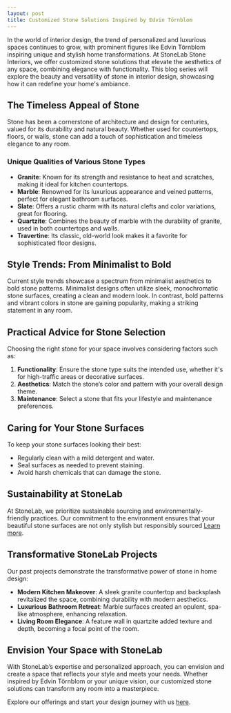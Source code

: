 ```yaml
---
layout: post
title: Customized Stone Solutions Inspired by Edvin Törnblom
---
```



In the world of interior design, the trend of personalized and luxurious spaces continues to grow, with prominent figures like Edvin Törnblom inspiring unique and stylish home transformations. At StoneLab Stone Interiors, we offer customized stone solutions that elevate the aesthetics of any space, combining elegance with functionality. This blog series will explore the beauty and versatility of stone in interior design, showcasing how it can redefine your home's ambiance.

## The Timeless Appeal of Stone

Stone has been a cornerstone of architecture and design for centuries, valued for its durability and natural beauty. Whether used for countertops, floors, or walls, stone can add a touch of sophistication and timeless elegance to any room.

### Unique Qualities of Various Stone Types

- **Granite**: Known for its strength and resistance to heat and scratches, making it ideal for kitchen countertops.
- **Marble**: Renowned for its luxurious appearance and veined patterns, perfect for elegant bathroom surfaces.
- **Slate**: Offers a rustic charm with its natural clefts and color variations, great for flooring.
- **Quartzite**: Combines the beauty of marble with the durability of granite, used in both countertops and walls.
- **Travertine**: Its classic, old-world look makes it a favorite for sophisticated floor designs.

## Style Trends: From Minimalist to Bold

Current style trends showcase a spectrum from minimalist aesthetics to bold stone patterns. Minimalist designs often utilize sleek, monochromatic stone surfaces, creating a clean and modern look. In contrast, bold patterns and vibrant colors in stone are gaining popularity, making a striking statement in any room.

## Practical Advice for Stone Selection

Choosing the right stone for your space involves considering factors such as:

1. **Functionality**: Ensure the stone type suits the intended use, whether it's for high-traffic areas or decorative surfaces.
2. **Aesthetics**: Match the stone’s color and pattern with your overall design theme.
3. **Maintenance**: Select a stone that fits your lifestyle and maintenance preferences.

## Caring for Your Stone Surfaces

To keep your stone surfaces looking their best:

- Regularly clean with a mild detergent and water.
- Seal surfaces as needed to prevent staining.
- Avoid harsh chemicals that can damage the stone.

## Sustainability at StoneLab

At StoneLab, we prioritize sustainable sourcing and environmentally-friendly practices. Our commitment to the environment ensures that your beautiful stone surfaces are not only stylish but responsibly sourced [Learn more](https://stonelab.se).

## Transformative StoneLab Projects

Our past projects demonstrate the transformative power of stone in home design:

- **Modern Kitchen Makeover**: A sleek granite countertop and backsplash revitalized the space, combining durability with modern aesthetics.
- **Luxurious Bathroom Retreat**: Marble surfaces created an opulent, spa-like atmosphere, enhancing relaxation.
- **Living Room Elegance**: A feature wall in quartzite added texture and depth, becoming a focal point of the room.

## Envision Your Space with StoneLab

With StoneLab’s expertise and personalized approach, you can envision and create a space that reflects your style and meets your needs. Whether inspired by Edvin Törnblom or your unique vision, our customized stone solutions can transform any room into a masterpiece.

Explore our offerings and start your design journey with us [here](https://stonelab.se).